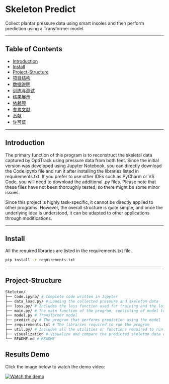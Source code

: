 # Skeleton Predict

Collect plantar pressure data using smart insoles and then perform prediction using a Transformer model.

---

## Table of Contents

- [Introduction](#Introduction)
- [Install](#Intall)
- [Project-Structure](#Project-Structure)
- [项目结构](#项目结构)
- [数据说明](#数据说明)
- [训练与测试](#训练与测试)
- [结果展示](#结果展示)
- [依赖项](#依赖项)
- [参考文献](#参考文献)
- [贡献](#贡献)
- [许可证](#许可证)

---

## Introduction

The primary function of this program is to reconstruct the skeletal data captured by OptiTrack using pressure data from both feet. Since the initial version was developed using Jupyter Notebook, you can directly download the Code.ipynb file and run it after installing the libraries listed in requirements.txt. If you prefer to use other IDEs such as PyCharm or VS Code, you will need to download the additional .py files. Please note that these files have not been thoroughly tested, so there might be some minor issues.

Since this project is highly task-specific, it cannot be directly applied to other programs. However, the overall structure is quite simple, and once the underlying idea is understood, it can be adapted to other applications through modifications.

---

## Install

All the required libraries are listed in the requirements.txt file.
```bash
pip install -r requirements.txt

```

---

## Project-Structure

```bash
Skeleton/
├── Code.ipynb/ # Complete code written in Jupyter
├── data_load.py/ # Loading the collected pressure and skeleton data
├── loss.py/ # Includes the loss function used for training and the loss function used to compute the deviation of the predicted results.
├── main.py/ # The main function of the program, consisting of model training.
├── model.py # Transformer model
├── predict.py # The program that performs prediction using the model
├── requirements.txt # The libraries required to run the program
├── util.py/ # Includes all the utilities or functions required to run the program
├── visualization # Visualize and compare the predicted skeleton data with the ground truth skeleton data
└── README.md # README
```
## Results Demo

Click the image below to watch the demo video:

[![Watch the demo](https://img.youtube.com/vi/dQw4w9WgXcQ/hqdefault.jpg)](https://www.youtube.com/watch?v=dQw4w9WgXcQ)
